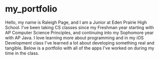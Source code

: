 # my_portfolio
Hello, my name is Raleigh Page, and I am a Junior at Eden Prairie High School. I've been taking CS classes since my Freshman year starting with AP Computer Science Principles, and continuing into my Sophomore year with AP Java. I love learning more about programming and in my iOS Development class I've learned a lot about developing something real and tangible. Below is a portfolio with all of the apps I've worked on during my time in the class. 
